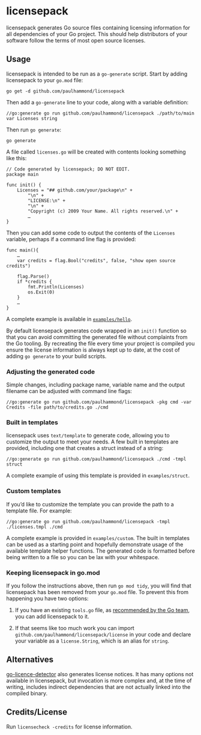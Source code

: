 # licensepack

licensepack generates Go source files containing licensing information for all
dependencies of your Go project. This should help distributors of your software
follow the terms of most open source licenses.

## Usage

licensepack is intended to be run as a `go-generate` script. Start by adding
licensepack to your `go.mod` file:

```
go get -d github.com/paulhammond/licensepack
```

Then add a `go-generate` line to your code, along with a variable definition:

```
//go:generate go run github.com/paulhammond/licensepack ./path/to/main
var Licenses string
```

Then run `go generate`:

```
go generate
```

A file called `licenses.go` will be created with contents looking something like
this:

```
// Code generated by licensepack; DO NOT EDIT.
package main

func init() {
	Licenses = "## github.com/your/package\n" +
		"\n" +
		"LICENSE:\n" +
		"\n" +
		"Copyright (c) 2009 Your Name. All rights reserved.\n" +
		…
}
```

Then you can add some code to output the contents of the `Licenses` variable,
perhaps if a command line flag is provided:

```
func main(){
	…
	var credits = flag.Bool("credits", false, "show open source credits")

	flag.Parse()
	if *credits {
		fmt.Println(Licenses)
		os.Exit(0)
	}
	…
}
```

A complete example is available in [`examples/hello`](examples/hello).

By default licensepack generates code wrapped in an `init()` function so that
you can avoid committing the generated file without complaints from the Go
tooling. By recreating the file every time your project is compiled you ensure
the license information is always kept up to date, at the cost of adding
`go generate` to your build scripts.

### Adjusting the generated code

Simple changes, including package name, variable name and the output filename
can be adjusted with command line flags:

```
//go:generate go run github.com/paulhammond/licensepack -pkg cmd -var Credits -file path/to/credits.go ./cmd
```

### Built in templates

licensepack uses `text/template` to generate code, allowing you to customize the
output to meet your needs. A few built in templates are provided, including one
that creates a struct instead of a string:

```
//go:generate go run github.com/paulhammond/licensepack ./cmd -tmpl struct
```

A complete example of using this template is provided in `examples/struct`.

### Custom templates

If you’d like to customize the template you can provide the path to a template
file. For example:

```
//go:generate go run github.com/paulhammond/licensepack -tmpl ./licenses.tmpl ./cmd
```

A complete example is provided in `examples/custom`. The built in templates can
be used as a starting point and hopefully demonstrate usage of the available
template helper functions. The generated code is formatted before being written
to a file so you can be lax with your whitespace.

### Keeping licensepack in go.mod

If you follow the instructions above, then run `go mod tidy`, you will find that
licensepack has been removed from your `go.mod` file. To prevent this from
happening you have two options:

1. If you have an existing `tools.go` file, as [recommended by the Go team][tools],
you can add licensepack to it.

2. If that seems like too much work you can import
`github.com/paulhammond/licensepack/license` in your code and declare your
variable as a `license.String`, which is an alias for `string`.

[tools]: https://github.com/golang/go/issues/25922

## Alternatives

[go-licence-detector](https://github.com/elastic/go-licence-detector) also
generates license notices. It has many options not available in licensepack, but
invocation is more complex and, at the time of writing, includes indirect
dependencies that are not actually linked into the compiled binary.

## Credits/License

Run `licensecheck -credits` for license information.
